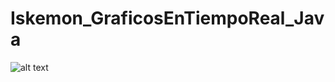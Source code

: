 # Iskemon_GraficosEnTiempoReal_Java

![alt text](https://raw.githubusercontent.com/museumis/Iskemon_GraficosTiempoReal_Java/master/imagenes/capturas/captura01.png)
